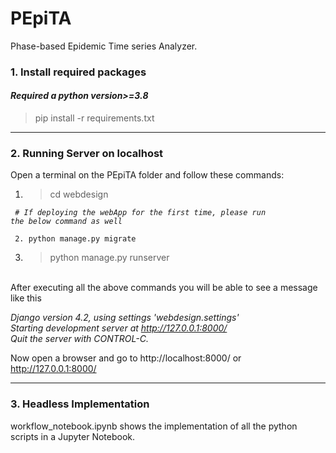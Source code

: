 # PEpiTA
Phase-based Epidemic Time series Analyzer.

### 1. Install required packages
#### ***Required a python version>=3.8***
>pip install -r requirements.txt
*******************************************************************
### 2. Running Server on localhost
Open a terminal on the PEpiTA folder and follow these commands:<br>
1. > cd webdesign <br>

<code> _# If deploying the webApp for the first time, please run the below command as well_<br></code>

<code> 2. python manage.py migrate</code>

3. >python manage.py runserver
<br>
After executing all the above commands you will be able to see a message like this<br>

_Django version 4.2, using settings 'webdesign.settings'<br>
Starting development server at http://127.0.0.1:8000/<br>
Quit the server with CONTROL-C._

Now open a browser and go to http://localhost:8000/ or http://127.0.0.1:8000/
*******************************************************************
### 3.  Headless Implementation
workflow_notebook.ipynb shows the implementation of all the python scripts in a Jupyter Notebook.
